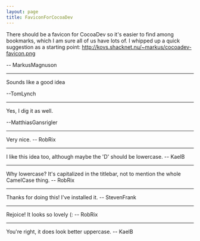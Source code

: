 ```yaml
---
layout: page
title: FaviconForCocoaDev
---
```




There should be a favicon for CocoaDev so it's easier to find among bookmarks, which I am sure all of us have lots of. I whipped up a quick suggestion as a starting point: http://kovs.shacknet.nu/~markus/cocoadev-favicon.png

-- MarkusMagnuson

----

Sounds like a good idea

--TomLynch

----

Yes, I dig it as well.

--MatthiasGansrigler

----

Very nice. -- RobRix

----

I like this idea too, although maybe the 'D' should be lowercase. -- KaelB

----

Why lowercase? It's capitalized in the titlebar, not to mention the whole CamelCase thing. -- RobRix

----

Thanks for doing this!  I've installed it.  -- StevenFrank

----

Rejoice! It looks so lovely (: -- RobRix

----

You're right, it does look better uppercase.  -- KaelB

